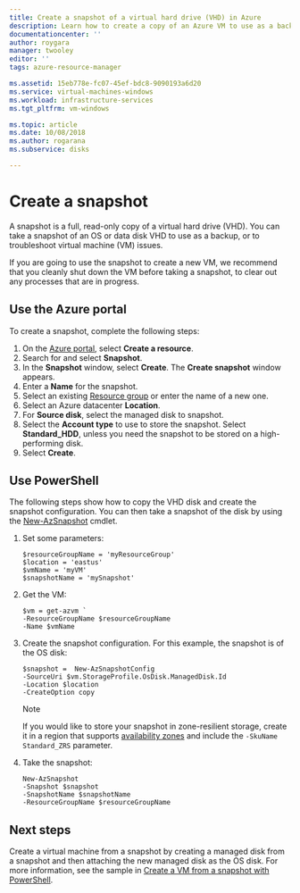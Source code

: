 ```yaml
---
title: Create a snapshot of a virtual hard drive (VHD) in Azure 
description: Learn how to create a copy of an Azure VM to use as a back up or for troubleshooting issues.
documentationcenter: ''
author: roygara
manager: twooley
editor: ''
tags: azure-resource-manager

ms.assetid: 15eb778e-fc07-45ef-bdc8-9090193a6d20
ms.service: virtual-machines-windows
ms.workload: infrastructure-services
ms.tgt_pltfrm: vm-windows

ms.topic: article
ms.date: 10/08/2018
ms.author: rogarana
ms.subservice: disks

---
```

# Create a snapshot

A snapshot is a full, read-only copy of a virtual hard drive (VHD). You can take a snapshot of an OS or data disk VHD to use as a backup, or to troubleshoot virtual machine (VM) issues.

If you are going to use the snapshot to create a new VM, we recommend that you cleanly shut down the VM before taking a snapshot, to clear out any processes that are in progress.

## Use the Azure portal 

To create a snapshot, complete the following steps: 
1.	On the [Azure portal](https://portal.azure.com), select **Create a resource**.
2. Search for and select **Snapshot**.
3. In the **Snapshot** window, select **Create**. The **Create snapshot** window appears.
4. Enter a **Name** for the snapshot.
5. Select an existing [Resource group](../../azure-resource-manager/resource-group-overview.md#resource-groups) or enter the name of a new one. 
6. Select an Azure datacenter **Location**.  
7. For **Source disk**, select the managed disk to snapshot.
8. Select the **Account type** to use to store the snapshot. Select **Standard_HDD**, unless you need the snapshot to be stored on a high-performing disk.
9. Select **Create**.

## Use PowerShell

The following steps show how to copy the VHD disk and create the snapshot configuration. You can then take a snapshot of the disk by using the [New-AzSnapshot](https://docs.microsoft.com/powershell/module/az.compute/new-azsnapshot) cmdlet. 

 

1. Set some parameters: 

   ```azurepowershell-interactive
   $resourceGroupName = 'myResourceGroup' 
   $location = 'eastus' 
   $vmName = 'myVM'
   $snapshotName = 'mySnapshot'  
   ```

2. Get the VM:

   ```azurepowershell-interactive
   $vm = get-azvm `
   -ResourceGroupName $resourceGroupName 
   -Name $vmName
   ```

3. Create the snapshot configuration. For this example, the snapshot is of the OS disk:

   ```azurepowershell-interactive
   $snapshot =  New-AzSnapshotConfig 
   -SourceUri $vm.StorageProfile.OsDisk.ManagedDisk.Id 
   -Location $location 
   -CreateOption copy
   ```
   
   > [!NOTE]
   > If you would like to store your snapshot in zone-resilient storage, create it in a region that supports [availability zones](../../availability-zones/az-overview.md) and include the `-SkuName Standard_ZRS` parameter.   
   
4. Take the snapshot:

   ```azurepowershell-interactive
   New-AzSnapshot 
   -Snapshot $snapshot 
   -SnapshotName $snapshotName 
   -ResourceGroupName $resourceGroupName 
   ```


## Next steps

Create a virtual machine from a snapshot by creating a managed disk from a snapshot and then attaching the new managed disk as the OS disk. For more information, see the sample in [Create a VM from a snapshot with PowerShell](./../scripts/virtual-machines-windows-powershell-sample-create-vm-from-snapshot.md?toc=%2fpowershell%2fmodule%2ftoc.json).
